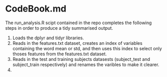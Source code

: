 # CodeBook.md

The run_analysis.R scipt contained in the repo completes the following steps in order to produce a tidy summarised output.

1.  Loads the dplyr and tidyr libraries.
2.  Reads in the features.txt dataset, creates an index of variables containing the word mean or std, and then uses this index to select only thoses features from the features.txt dataset.
3.  Reads in the test and training subjects datasests (subject_test and subject_train respectively) and renames the varibles to make it clearer.
4.  
